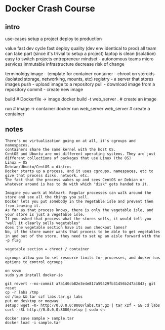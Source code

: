 # Docker Crash Course

intro
-----
use-cases
  setup a project
  deploy to production

value
  fast dev cycle
  fast deploy
  quality (dev env identical to prod)
  all team can take part (since it's trivial to setup a project)
  laptop is clean (isolation)
  easy to switch projects
  entrepreneur mindset - autonomous teams
  micro services
  immutable infrastructure
  decrease risk of change

terminology
  image - template for container
  container - chroot on steroids (isolated storage, networking, mounts, etc)
  registry - a server that stores images
  push - upload image to a repository
  pull - download image from a repository
  commit - create new image

  build                                  # Dockerfile -> image
  docker build -t web_server .           # create an image

  run                                    # image -> container
  docker run web_server web_server       # create a container


## notes

    There's no virtualization going on at all, it's cgroups and namespaces.
    containers share the same kernel with the host OS.
    CentOS and Ubuntu are not different operating systems. They are just different collections of packages that use Linux (the OS)
    Linux = OS
    Debian/Ubuntu/CentOS = distros
    Docker starts up a process, and it uses cgroups, namespaces, etc to give that process disks, network, etc.
    The fact that the process wakes up and sees CentOS or Debian or whatever around is has to do with which "disk" gets handed to it.

    Imagine you work at Walmart. Regular processes can walk around the store and see all the things you sell.
    Docker lets you put somebody in the Vegetable isle and prevent them from leaving it.
    As far as that process knows, there is only the vegetable isle, and your store is just a vegetable isle.
    If you asked that process what the stores sells, it would tell you "well it clearly sells vegetables"
    does the vegetable section have its own checkout lanes?
    No, if the store owner wants that process to be able to get vegetables in and out of the store, they need to set up an aisle forward with the -p flag

    vegetable section = chroot / container

    cgroups allow you to set resource limits for processes, and docker has options to control cgroups

    on ssvm
    sudo yum install docker-io

    git revert --no-commit a7a140cb82e3e4e817a59429fb31456b247a3843; git reset
    cp -r labs /tmp
    cd /tmp && tar czf labs.tar.gz labs
    put on desktop or mogway
    setup: wget -O- http://0.0.0.0:8000/labs.tar.gz | tar xzf - && cd labs
    curl -sSL http://0.0.0.0:8000/setup | sudo sh

    docker save sample > sample.tar
    docker load -i sample.tar
